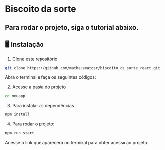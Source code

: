 # Biscoito da sorte

## Para rodar o projeto, siga o tutorial abaixo.

## 🖥️ Instalação

1. Clone este repositório
```bash
git clone https://github.com/matheusmatosr/biscoito_da_sorte_react.git
```

Abra o terminal e faça os seguintes códigos:

2. Acesse a pasta do projeto

```bash
cd meuapp
```
  
3. Para instalar as dependências

```bash
npm install
```

4. Para rodar o projeto:

```bash
npm run start
```

Acesse o link que aparecerá no terminal para obter acesso ao projeto.
